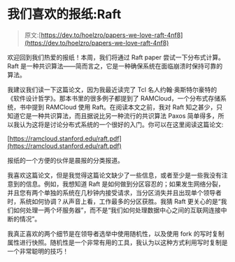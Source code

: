 # 我们喜欢的报纸:Raft

> 原文:[https://dev.to/hoelzro/papers-we-love-raft-4nf8](https://dev.to/hoelzro/papers-we-love-raft-4nf8)

欢迎回到我们热爱的报纸！本周，我们将通过 Raft paper 尝试一下分布式计算。Raft 是一种共识算法——简而言之，它是一种确保系统在面临崩溃时保持可靠的算法。

我建议我们读一下这篇论文，因为我最近读完了 Tcl 名人约翰·奥斯特尔豪特的《软件设计哲学》。那本书里的很多例子都提到了 RAMCloud，一个分布式存储系统，书中提到 RAMCloud 使用 Raft。在阅读本文之前，我对 Raft 知之甚少，只知道它是一种共识算法，而且据说比另一种流行的共识算法 Paxos 简单得多，所以我认为这将是讨论分布式系统的一个很好的入门。你可以在这里阅读这篇论文:

[https://ramcloud.stanford.edu/raft.pdf](https://ramcloud.stanford.edu/raft.pdf)

报纸的一个方便的伙伴是晨报的分类报道。

我喜欢这篇论文，但是我觉得这篇论文缺少了一些信息，或者至少是一些我没有注意到的信息。例如，我想知道 Raft 是如何做到分区容忍的；如果发生网络分裂，并且您有两个单独的系统在几秒钟内接受请求，当分区消失并且出现单个领导者时，系统如何协调？从声音上看，工作最多的分区获胜。我猜 Raft 更关心的是“我们如何处理一两个坏服务器”，而不是“我们如何处理数据中心之间的互联网连接中断的情况”。

我真正喜欢的两个细节是在领导者选举中使用随机性，以及使用 fork 的写时复制属性进行快照。随机性是一个非常有用的工具，我认为以这种方式利用写时复制是一个非常聪明的技巧！